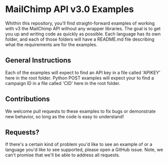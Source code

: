 # MailChimp API v3.0 Examples

Whithin this repository, you'll find straight-forward examples of working with v3 the MailChimp API without any
wrapper libraries. The goal is to get you up and writing code as quickly as possible. Each language has its own 
folder, and each of those folders will have a README.md file describing what the requirements are for the examples.

## General Instructions

Each of the examples will expect to find an API key in a file called 'APIKEY' here in the root folder. Python POST examples will expect your to find a campaign ID in a file called 'CID' here in the root folder.

## Contributions

We welcome pull requests to these examples to fix bugs or demonstrate new behavior, so long as the code is easy to understand!

## Requests?

If there's a certain kind of problem you'd like to see an example of or a language you'd like to 
see supported, please open a GitHub issue. Note, we can't promise that we'll be able to address all requests.


